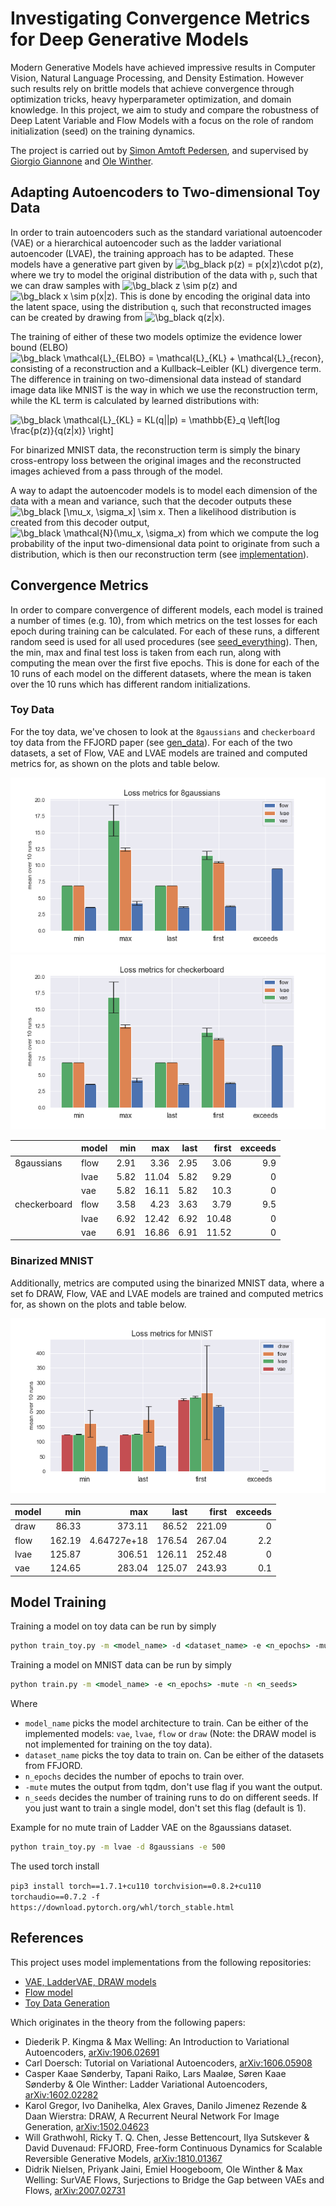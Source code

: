 # Investigating Convergence Metrics for Deep Generative Models

Modern Generative Models have achieved impressive results in Computer Vision, Natural Language Processing, and Density Estimation. However such results rely on brittle models that achieve convergence through optimization tricks, heavy hyperparameter optimization, and domain knowledge. In this project, we aim to study and compare the robustness of Deep Latent Variable and Flow Models with a focus on the role of random initialization (seed) on the training dynamics.

The project is carried out by [Simon Amtoft Pedersen](https://github.com/simonamtoft), and supervised by [Giorgio Giannone](https://georgosgeorgos.github.io/) and [Ole Winther](https://orbit.dtu.dk/en/persons/ole-winther).


## Adapting Autoencoders to Two-dimensional Toy Data

In order to train autoencoders such as the standard variational autoencoder (VAE) or a hierarchical autoencoder such as the ladder variational autoencoder (LVAE), the training approach has to be adapted. These models have a generative part given by <img src="https://latex.codecogs.com/png.image?\dpi{120}&space;\bg_black&space;p(z)&space;=&space;p(x|z)\cdot&space;p(z)#gh-dark-mode-only" title="\bg_black p(z) = p(x|z)\cdot p(z)" />, where we try to model the original distribution of the data with `p`, such that we can draw samples with <img src="https://latex.codecogs.com/png.image?\dpi{120}&space;\bg_black&space;z&space;\sim&space;p(z)" title="\bg_black z \sim p(z)" /> and <img src="https://latex.codecogs.com/png.image?\dpi{120}&space;\bg_black&space;x&space;\sim&space;p(x|z)" title="\bg_black x \sim p(x|z)" />. This is done by encoding the original data into the latent space, using the distribution `q`, such that reconstructed images can be created by drawing from <img src="https://latex.codecogs.com/png.image?\dpi{120}&space;\bg_black&space;q(z|x)" title="\bg_black q(z|x)" />.

The training of either of these two models optimize the evidence lower bound (ELBO) <img src="https://latex.codecogs.com/png.image?\dpi{120}&space;\bg_black&space;\mathcal{L}_{ELBO}&space;=&space;\mathcal{L}_{KL}&space;&plus;&space;\mathcal{L}_{recon}" title="\bg_black \mathcal{L}_{ELBO} = \mathcal{L}_{KL} + \mathcal{L}_{recon}" />, consisting of a reconstruction and a Kullback–Leibler (KL) divergence term. The difference in training on two-dimensional data instead of standard image data like MNIST is the way in which we use the reconstruction term, while the KL term is calculated by learned distributions with: 

<img src="https://latex.codecogs.com/png.image?\dpi{120}&space;\bg_black&space;\mathcal{L}_{KL}&space;=&space;KL(q||p)&space;=&space;\mathbb{E}_q&space;\left[log&space;\frac{p(z)}{q(z|x)}&space;\right]" title="\bg_black \mathcal{L}_{KL} = KL(q||p) = \mathbb{E}_q \left[log \frac{p(z)}{q(z|x)} \right]" /> 

For binarized MNIST data, the reconstruction term is simply the binary cross-entropy loss between the original images and the reconstructed images achieved from a pass through of the model. 

A way to adapt the autoencoder models is to model each dimension of the data with a mean and variance, such that the decoder outputs these <img src="https://latex.codecogs.com/png.image?\dpi{120}&space;\bg_black&space;[\mu_x,&space;\sigma_x]&space;\sim&space;x&space;" title="\bg_black [\mu_x, \sigma_x] \sim x " />. Then a likelihood distribution is created from this decoder output, <img src="https://latex.codecogs.com/png.image?\dpi{120}&space;\bg_black&space;\mathcal{N}(\mu_x,&space;\sigma_x)" title="\bg_black \mathcal{N}(\mu_x, \sigma_x)" /> from which we compute the log probability of the input two-dimensional data point to originate from such a distribution, which is then our reconstruction term (see [implementation](https://github.com/simonamtoft/generative-convergence/blob/main/trainers_toy/train_vae.py#L69)).



## Convergence Metrics
In order to compare convergence of different models, each model is trained a number of times (e.g. 10), from which metrics on the test losses for each epoch during training can be calculated. For each of these runs, a different random seed is used for all used procedures (see [seed_everything](https://github.com/simonamtoft/generative-convergence/blob/main/lib/random_seed.py)). Then, the min, max and final test loss is taken from each run, along with computing the mean over the first five epochs. This is done for each of the 10 runs of each model on the different datasets, where the mean is taken over the 10 runs which has different random initializations.


### Toy Data
For the toy data, we've chosen to look at the `8gaussians` and `checkerboard` toy data from the FFJORD paper (see [gen_data](https://github.com/simonamtoft/generative-convergence/blob/main/lib/gen_data.py#L18)). For each of the two datasets, a set of Flow, VAE and LVAE models are trained and computed metrics for, as shown on the plots and table below.


![metrics 8gaussians](./losses/metrics_8gaussians.png)
![metrics checkerboard](./losses/metrics_checkerboard.png)


|               | model   |   min |   max |   last |   first |   exceeds |
|---------------|:--------|------:|------:|-------:|--------:|----------:|
|  8gaussians   | flow    |  2.91 |  3.36 |   2.95 |    3.06 |       9.9 |
|               | lvae    |  5.82 | 11.04 |   5.82 |    9.29 |       0   |
|               | vae     |  5.82 | 16.11 |   5.82 |   10.3  |       0   |
|  checkerboard | flow    |  3.58 |  4.23 |   3.63 |    3.79 |       9.5 |
|               | lvae    |  6.92 | 12.42 |   6.92 |   10.48 |       0   |
|               | vae     |  6.91 | 16.86 |   6.91 |   11.52 |       0   |

### Binarized MNIST 

Additionally, metrics are computed using the binarized MNIST data, where a set fo DRAW, Flow, VAE and LVAE models are trained and computed metrics for, as shown on the plots and table below.

![metrics mnist](./losses/metrics_mnist.png)

| model   |    min |           max |   last |   first |   exceeds |
|:--------|-------:|--------------:|-------:|--------:|----------:|
| draw    |  86.33 | 373.11        |  86.52 |  221.09 |       0   |
| flow    | 162.19 | 4.64727e+18   | 176.54 |  267.04 |       2.2 |
| lvae    | 125.87 | 306.51        | 126.11 |  252.48 |       0   |
| vae     | 124.65 | 283.04        | 125.07 |  243.93 |       0.1 |


## Model Training

Training a model on toy data can be run by simply

```cmd
python train_toy.py -m <model_name> -d <dataset_name> -e <n_epochs> -mute -n <n_seeds>
```

Training a model on MNIST data can be run by simply

```cmd
python train.py -m <model_name> -e <n_epochs> -mute -n <n_seeds>
```


Where

- `model_name` picks the model architecture to train. Can be either of the implemented models: `vae`, `lvae`, `flow` or `draw` (Note: the DRAW model is not implemented for training on the toy data).
- `dataset_name` picks the toy data to train on. Can be either of the datasets from FFJORD.
- `n_epochs` decides the number of epochs to train over.
- `-mute` mutes the output from tqdm, don't use flag if you want the output.
- `n_seeds` decides the number of training runs to do on different seeds. If you just want to train a single model, don't set this flag (default is 1).

Example for no mute train of Ladder VAE on the 8gaussians dataset.

```cmd
python train_toy.py -m lvae -d 8gaussians -e 500
```

The used torch install

```pip3 install torch==1.7.1+cu110 torchvision==0.8.2+cu110 torchaudio==0.7.2 -f https://download.pytorch.org/whl/torch_stable.html```


## References
This project uses model implementations from the following repositories:

- [VAE, LadderVAE, DRAW models](https://github.com/simonamtoft/recurrence-and-attention-latent-variable-models)
- [Flow model](https://github.com/didriknielsen/survae_flows)
- [Toy Data Generation](https://github.com/simonamtoft/tfde-tfp/blob/main/datasets/toy_data.py)

Which originates in the theory from the following papers:

- Diederik P. Kingma & Max Welling: An Introduction to Variational Autoencoders, [arXiv:1906.02691](https://arxiv.org/abs/1906.02691)
- Carl Doersch: Tutorial on Variational Autoencoders, [arXiv:1606.05908](https://arxiv.org/abs/1606.05908)
- Casper Kaae Sønderby, Tapani Raiko, Lars Maaløe, Søren Kaae Sønderby & Ole Winther: Ladder Variational Autoencoders, [arXiv:1602.02282](https://arxiv.org/abs/1602.02282)
- Karol Gregor, Ivo Danihelka, Alex Graves, Danilo Jimenez Rezende & Daan Wierstra: DRAW, A Recurrent Neural Network For Image Generation, [arXiv:1502.04623](https://arxiv.org/abs/1502.04623)
- Will Grathwohl, Ricky T. Q. Chen, Jesse Bettencourt, Ilya Sutskever & David Duvenaud: FFJORD, Free-form Continuous Dynamics for Scalable Reversible Generative Models, [	arXiv:1810.01367](https://arxiv.org/abs/1810.01367)
- Didrik Nielsen, Priyank Jaini, Emiel Hoogeboom, Ole Winther & Max Welling: SurVAE Flows, Surjections to Bridge the Gap between VAEs and Flows, [arXiv:2007.02731](https://arxiv.org/abs/2007.02731)
